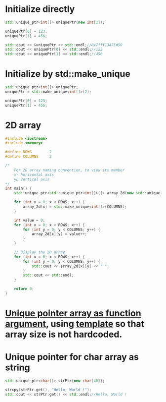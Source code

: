 # Initialize directly
```cpp
std::unique_ptr<int[]> uniquePtr(new int[2]);

uniquePtr[0] = 123;
uniquePtr[1] = 456;

std::cout << &uniquePtr << std::endl;//0x7fff13475d50
std::cout << uniquePtr[0] << std::endl;//123
std::cout << uniquePtr[1] << std::endl;//456
```
# Initialize by std::make_unique
```cpp
std::unique_ptr<int[]> uniquePtr;
uniquePtr = std::make_unique<int[]>(2);

uniquePtr[0] = 123;
uniquePtr[1] = 456;
```
# 2D array
```cpp
#include <iostream>
#include <memory>

#define ROWS        2
#define COLUMNS     2

/*
    For 2D array naming convention, to view its member
    x: horizontal axis
    yL vertical axis
*/
int main() {
    std::unique_ptr<std::unique_ptr<int[]>[]> array_2d(new std::unique_ptr<int[]>[ROWS]);

    for (int x = 0; x < ROWS; x++) {
        array_2d[x] = std::make_unique<int[]>(COLUMNS);
    }

    int value = 0;
    for (int x = 0; x < ROWS; x++) {
        for (int y = 0; y < COLUMNS; y++) {
            array_2d[x][y] = value++;
        }
    }

    // Display the 2D array
    for (int x = 0; x < ROWS; x++) {
        for (int y = 0; y < COLUMNS; y++) {
            std::cout << array_2d[x][y] << " ";
        }
        std::cout << std::endl;
    }

    return 0;
}
```
# [Unique pointer array as function argument](https://github.com/TranPhucVinh/Cplusplus/blob/master/Physical%20layer/Memory/Smart%20pointer/Unique%20pointer%20and%20function.md#unique-pointer-array-as-function-argument), using [template](https://github.com/TranPhucVinh/Cplusplus/blob/master/Introduction/Function/Template.md) so that array size is not hardcoded.
# Unique pointer for char array as string

```cpp
std::unique_ptr<char[]> strPtr{new char[40]};

strcpy(strPtr.get(), "Hello, World !");
std::cout << strPtr.get() << std::endl;//Hello, World !
```
